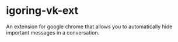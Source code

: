 # igoring-vk-ext
An extension for google chrome that allows you to automatically hide important messages in a conversation.
